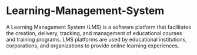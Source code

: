 # Learning-Management-System

A Learning Management System (LMS) is a software platform that facilitates the creation, delivery, tracking, and management of educational courses and training programs. LMS platforms are used by educational institutions, corporations, and organizations to provide online learning experiences.
